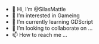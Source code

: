 - 👋 Hi, I’m @SilasMattle
- 👀 I’m interested in Gameing 
- 🌱 I’m currently learning GDScript  
- 💞️ I’m looking to collaborate on ...
- 📫 How to reach me ...

<!---
SilasMattle/SilasMattle is a ✨ special ✨ repository because its `README.md` (this file) appears on your GitHub profile.
You can click the Preview link to take a look at your changes.
--->

